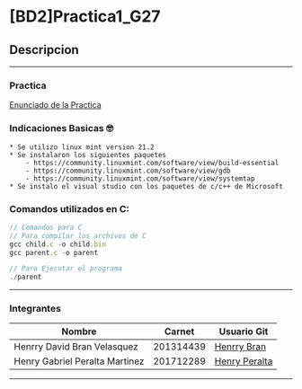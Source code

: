 # [BD2]Practica1_G27

## Descripcion 
___
### Practica
[Enunciado de la Practica](./Img/Enunciado%20Practica%201.pdf)

### Indicaciones Basicas :nerd_face:
    * Se utilizo linux mint version 21.2
    * Se instalaron los siguientes paquetes
        - https://community.linuxmint.com/software/view/build-essential
        - https://community.linuxmint.com/software/view/gdb
        - https://community.linuxmint.com/software/view/systemtap
    * Se instalo el visual studio con los paquetes de c/c++ de Microsoft

### Comandos utilizados en C:
```javascript
// Comandos para C
// Para compilar los archivos de C
gcc child.c -o child.bin
gcc parent.c -o parent

// Para Ejecutar el programa 
./parent
```



___
### Integrantes
| Nombre | Carnet | Usuario Git |
|----------|----------|----------|
| Henrry David Bran Velasquez | 201314439 | [Henrry Bran](https://github.com/HenrryBran-Hub) |
| Henry Gabriel Peralta Martinez  | 201712289 | [Henry Peralta](https://github.com/HenryPeralta) |
___

